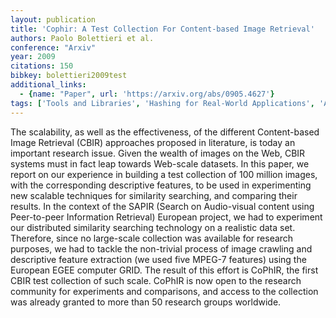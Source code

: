```yaml
---
layout: publication
title: 'Cophir: A Test Collection For Content-based Image Retrieval'
authors: Paolo Bolettieri et al.
conference: "Arxiv"
year: 2009
citations: 150
bibkey: bolettieri2009test
additional_links:
  - {name: "Paper", url: 'https://arxiv.org/abs/0905.4627'}
tags: ['Tools and Libraries', 'Hashing for Real-World Applications', 'Applications', 'Approximate Nearest Neighbor Search']
---
```

The scalability, as well as the effectiveness, of the different Content-based
Image Retrieval (CBIR) approaches proposed in literature, is today an important
research issue. Given the wealth of images on the Web, CBIR systems must in
fact leap towards Web-scale datasets. In this paper, we report on our
experience in building a test collection of 100 million images, with the
corresponding descriptive features, to be used in experimenting new scalable
techniques for similarity searching, and comparing their results. In the
context of the SAPIR (Search on Audio-visual content using Peer-to-peer
Information Retrieval) European project, we had to experiment our distributed
similarity searching technology on a realistic data set. Therefore, since no
large-scale collection was available for research purposes, we had to tackle
the non-trivial process of image crawling and descriptive feature extraction
(we used five MPEG-7 features) using the European EGEE computer GRID. The
result of this effort is CoPhIR, the first CBIR test collection of such scale.
CoPhIR is now open to the research community for experiments and comparisons,
and access to the collection was already granted to more than 50 research
groups worldwide.
